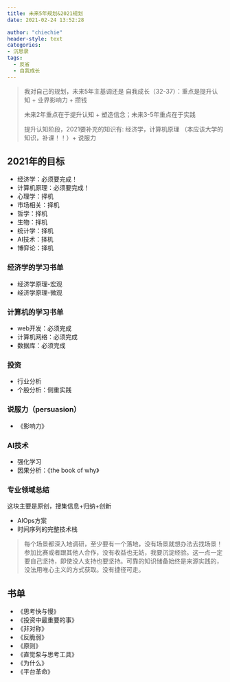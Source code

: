```yaml
---
title: 未来5年规划&2021规划
date: 2021-02-24 13:52:28

author: "chiechie"
header-style: text
categories: 
- 沉思录
tags:
  - 反省
  - 自我成长
---
```


> 我对自己的规划，未来5年主基调还是 自我成长（32-37）：重点是提升认知 + 业界影响力 + 攒钱
>
> 未来2年重点在于提升认知 + 塑造信念；未来3-5年重点在于实践
> 
> 提升认知阶段，2021要补充的知识有: 经济学，计算机原理 （本应该大学的知识，补课！！）+ 说服力


## 2021年的目标

- 经济学：必须要完成！
- 计算机原理：必须要完成！
- 心理学：择机
- 市场相关：择机
- 哲学：择机
- 生物：择机
- 统计学：择机
- AI技术：择机
- 博弈论：择机

### 经济学的学习书单

- 经济学原理-宏观
- 经济学原理-微观

### 计算机的学习书单
- web开发：必须完成
- 计算机网络：必须完成
- 数据库：必须完成

### 投资

- 行业分析
- 个股分析：侧重实践

### 说服力（persuasion）
- 《影响力》

### AI技术
- 强化学习
- 因果分析：《the book of why》

### 专业领域总结
这块主要是原创，搜集信息+归纳+创新

- AIOps方案
- 时间序列的完整技术栈

> 每个场景都深入地调研，至少要有一个落地，没有场景就想办法去找场景！参加比赛或者跟其他人合作，没有收益也无妨，我要沉淀经验。这一点一定要自己坚持，即使没人支持也要坚持。可靠的知识储备始终是来源实践的，没法用唯心主义的方式获取。没有捷径可走。
  

## 书单
- 《思考快与慢》
- 《投资中最重要的事》
- 《非对称》
- 《反脆弱》
- 《原则》
- 《直觉泵与思考工具》
- 《为什么》
- 《平台革命》
